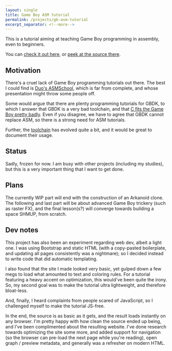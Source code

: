 ```yaml
---
layout: single
title: Game Boy ASM tutorial
permalink: /projects/gb-asm-tutorial
excerpt_separator: <!--more-->
---
```


This is a tutorial aiming at teaching Game Boy programming in assembly, even to beginners.

You can [check it out here](/gb-asm-tutorial), or [peek at the source there](https://github.com/ISSOtm/gb-asm-tutorial).
<!--more-->


## Motivation

There's a cruel lack of Game Boy programming tutorials out there. The best I could find is [Duo's ASMSchool](http://gameboy.mongenel.com/asmschool.html), which is far from complete, and whose presentation might throw some people off.

Some would argue that there are plenty programming tutorials for GBDK, to which I answer that GBDK is a very bad toolchain, and that [C fits the Game Boy pretty badly](https://gist.github.com/ISSOtm/4f4d335c3fd258ad0dfc7d4d615409fd.js). Even if you disagree, we have to agree that GBDK cannot replace ASM, so there is a strong need for ASM tutorials.

Further, the [toolchain](https://github.com/rednex/rgbds) has evolved quite a bit, and it would be great to document their usage.


## Status

Sadly, frozen for now. I am busy with other projects (including my studies), but this is a very important thing that I want to get done.


## Plans

The currently WIP part will end with the construction of an Arkanoid clone. The following and last part will be about advanced Game Boy trickery (such as raster FX), and the final lesson(s?) will converge towards building a space SHMUP, from scratch.



## Dev notes

This project has also been an experiment regarding web dev, albeit a light one. I was using Bootstrap and static HTML (with a copy-pasted boilerplate, and updating all pages consistently was a nightmare); so I decided instead to write code that did automatic templating.

I also found that the site I made looked very basic, yet gulped down a few megs to load what amounted to text and coloring rules. For a tutorial featuring a heavy accent on optimization, this would've been quite the irony. So, my second goal was to make the tutorial ultra lightweight, and therefore bloat-less.

And, finally, I heard complaints from people scared of JavaScript, so I challenged myself to make the tutorial JS-free.

In the end, the source is as basic as it gets, and the result loads instantly on any browser. I'm pretty happy with how clean the source ended up being, and I've been complimented about the resulting website. I've done research towards optimizing the site some more, and added support for navigation (so the browser can pre-load the next page while you're reading), open graph / preview metadata, and generally was a refresher on modern HTML.
